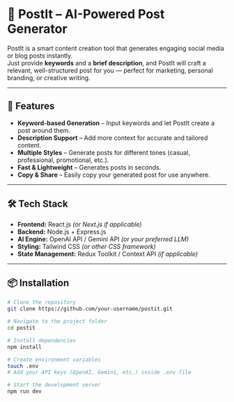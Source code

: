 # 📌 PostIt – AI-Powered Post Generator

PostIt is a smart content creation tool that generates engaging social media or blog posts instantly.  
Just provide **keywords** and a **brief description**, and PostIt will craft a relevant, well-structured post for you — perfect for marketing, personal branding, or creative writing.

---

## 🚀 Features

- **Keyword-based Generation** – Input keywords and let PostIt create a post around them.
- **Description Support** – Add more context for accurate and tailored content.
- **Multiple Styles** – Generate posts for different tones (casual, professional, promotional, etc.).
- **Fast & Lightweight** – Generates posts in seconds.
- **Copy & Share** – Easily copy your generated post for use anywhere.

---

## 🛠️ Tech Stack

- **Frontend:** React.js *(or Next.js if applicable)*
- **Backend:** Node.js + Express.js
- **AI Engine:** OpenAI API / Gemini API *(or your preferred LLM)*
- **Styling:** Tailwind CSS *(or other CSS framework)*
- **State Management:** Redux Toolkit / Context API *(if applicable)*

---

## 📦 Installation

```bash
# Clone the repository
git clone https://github.com/your-username/postit.git

# Navigate to the project folder
cd postit

# Install dependencies
npm install

# Create environment variables
touch .env
# Add your API keys (OpenAI, Gemini, etc.) inside .env file

# Start the development server
npm run dev
